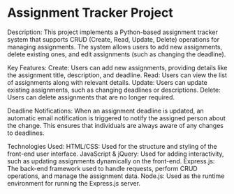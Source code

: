 # Assignment Tracker Project

Description: This project implements a Python-based assignment tracker system that supports CRUD (Create, Read, Update, Delete) operations for managing assignments. The system allows users to add new assignments, delete existing ones, and edit assignments (such as changing the deadline).

Key Features:
Create: Users can add new assignments, providing details like the assignment title, description, and deadline.
Read: Users can view the list of assignments along with relevant details.
Update: Users can update existing assignments, such as changing deadlines or descriptions.
Delete: Users can delete assignments that are no longer required.

Deadline Notifications:
When an assignment deadline is updated, an automatic email notification is triggered to notify the assigned person about the change. This ensures that individuals are always aware of any changes to deadlines.

Technologies Used:
HTML/CSS: Used for the structure and styling of the front-end user interface.
JavaScript & jQuery: Used for adding interactivity, such as updating assignments dynamically on the front-end.
Express.js: The back-end framework used to handle requests, perform CRUD operations, and manage the assignment data.
Node.js: Used as the runtime environment for running the Express.js server.
